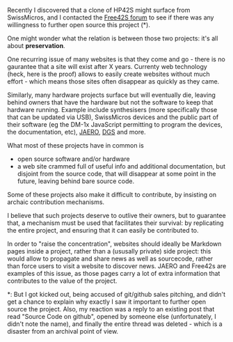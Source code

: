 Recently I discovered that a clone of HP42S might surface from SwissMicros, and I contacted the [Free42S forum](https://groups.google.com/forum/#!forum/free42discuss) to see if there was any willingness to further open source this project (*).

One might wonder what the relation is between those two projects: it's all about **preservation**.

One recurring issue of many websites is that they come and go - there is no gaurantee that a site will exist after X years. Currenty web technology (heck, here is the proof) allows to easily create websites without much effort - which means those sites often disappear as quickly as they came.

Similarly, many hardware projects surface but will eventually die, leaving behind owners that have the hardware but not the software to keep that hardware running. Example include synthesisers (more specifically those that can be updated via USB), SwissMicros devices and the public part of their software (eg the DM-1x JavaScript permitting to program the devices, the documentation, etc), [JAERO](https://github.com/jontio/JAERO/issues/8), [DGS](http://www.dragongoserver.net/) and more.

What most of these projects have in common is

- open source software and/or hardware
- a web site crammed full of useful info and additional documentation, but disjoint from the source code, that will disappear at some point in the future, leaving behind bare source code.

Some of these projects also make it difficult to contribute, by insisting on archaic contribution mechanisms.

I believe that such projects deserve to outlive their owners, but to guarantee that, a mechanism must be used that facilitates their survival: by replicating the entire project, and ensuring that it can easily be contributed to.

In order to "raise the concentration", websites should ideally be Markdown pages inside a project, rather than a (ususally private) side project: this would allow to propagate and share news as well as sourcecode, rather than force users to visit a website to discover news. JAERO and Free42s are examples of this issue, as those pages carry a lot of extra information that contributes to the value of the project.

*:  But I got kicked out, being accused of git/github sales pitching, and didn't get a chance to explain why exactly I saw it important to further open source the project. Also, my reaction was a reply to an existing post that read "Source Code on github", opened by someone else (unfortunately, I didn't note the name), and finally the entire thread was deleted - which is a disaster from an archival point of view.